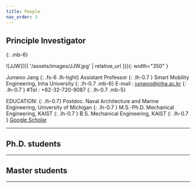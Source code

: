 ```yaml
---
title: People
nav_order: 3
---
```

## Principle Investigator
{: .mb-6}

![JJW]({{ '/assets/images/JJW.jpg' | relative_url }}){: width="350" }

Junwoo Jang
{: .fs-6 .lh-tight}
Assistant Professor
{: .lh-0.7 }
Smart Mobility Engineering, Inha University
{: .lh-0.7 .mb-6}
E-mail : junwoo@inha.ac.kr
{: .lh-0.7 }
#Tel : +82-32-720-9087
{: .lh-0.7 .mb-5}

EDUCATION:
{: .lh-0.7}
Postdoc. Naval Architecture and Marine Engineering, University of Michigan
{: .lh-0.7 }
M.S.-Ph.D. Mechanical Engineering, KAIST
{: .lh-0.7 }
B.S. Mechanical Engineering, KAIST
{: .lh-0.7 }
[Google Scholar](https://scholar.google.com/citations?user=1lbPybMAAAAJ&hl=en)

----
## Ph.D. students


----
## Master students


----

